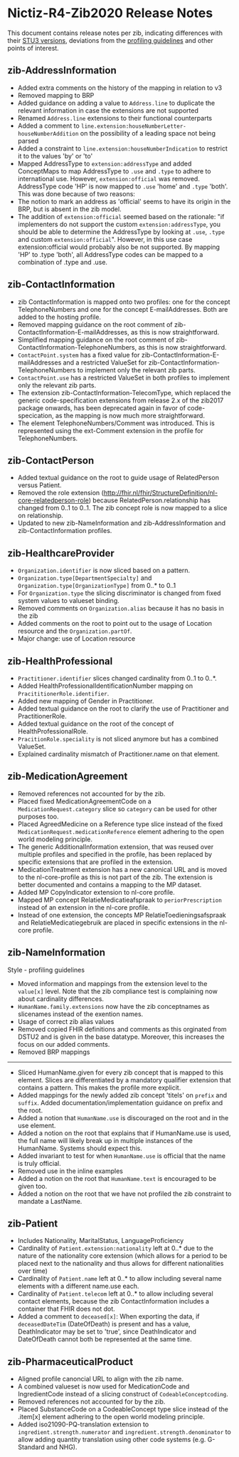 # Nictiz-R4-Zib2020 Release Notes

This document contains release notes per zib, indicating differences with their [STU3 versions](https://simplifier.net/packages/nictiz.fhir.nl.stu3.zib2017/), deviations from the [profiling guidelines](https://informatiestandaarden.nictiz.nl/wiki/FHIR:V1.0_FHIR_Profiling_Guidelines_R4) and other points of interest.

## zib-AddressInformation
* Added extra comments on the history of the mapping in relation to v3
* Removed mapping to BRP
* Added guidance on adding a value to `Address.line` to duplicate the relevant information in case the extensions are not supported
* Renamed `Address.line` extensions to their functional counterparts
* Added a comment to `line.extension:houseNumberLetter-houseNumberAddition` on the possibility of a leading space not being parsed
* Added a constraint to `line.extension:houseNumberIndication` to restrict it to the values 'by' or 'to'
* Mapped AddressType to `extension:addressType` and added ConceptMaps to map AddressType to `.use` and `.type` to adhere to international use. However, `extension:official` was removed. AddressType code 'HP' is now mapped to `.use` 'home' and `.type` 'both'. This was done because of two reasons:
 * The notion to mark an address as 'official' seems to have its origin in the BRP, but is absent in the zib model.
 * The addition of `extension:official` seemed based on the rationale: "if implementers do not support the custom `extension:addressType`, you should be able to determine the AddressType by looking at `.use`, `.type` and custom `extension:official`". However, in this use case extension:official would probably also be not supported. By mapping 'HP' to .type 'both', all AddressType codes can be mapped to a combination of .type and .use.

## zib-ContactInformation
* zib ContactInformation is mapped onto two profiles: one for the concept TelephoneNumbers and one for the concept E-mailAddresses. Both are added to the hosting profile.
* Removed mapping guidance on the root comment of zib-ContactInformation-E-mailAddresses, as this is now straightforward.
* Simplified mapping guidance on the root comment of zib-ContactInformation-TelephoneNumbers, as this is now straightforward.
* `ContactPoint.system` has a fixed value for zib-ContactInformation-E-mailAddresses and a restricted ValueSet for zib-ContactInformation-TelephoneNumbers to implement only the relevant zib parts.
* `ContactPoint.use` has a restricted ValueSet in both profiles to implement only the relevant zib parts.
* The extension zib-ContactInformation-TelecomType, which replaced the generic code-specification extensions from release 2.x of the zib2017 package onwards, has been deprecated again in favor of code-specication, as the mapping is now much more straightforward.
* The element TelephoneNumbers/Comment was introduced. This is represented using the ext-Comment extension in the profile for TelephoneNumbers.

## zib-ContactPerson
* Added textual guidance on the root to guide usage of RelatedPerson versus Patient.
* Removed the role extension (http://fhir.nl/fhir/StructureDefinition/nl-core-relatedperson-role) because RelatedPerson.relationship has changed from 0..1 to 0..1. The zib concept role is now mapped to a slice on relationship.
* Updated to new zib-NameInformation and zib-AddressInformation and zib-ContactInformation profiles.

## zib-HealthcareProvider
* `Organization.identifier` is now sliced based on a pattern.
* `Organization.type[DepartmentSpecialty]` and `Organization.type[OrganizationType]` from 0..* to 0..1
* For `Organization.type` the slicing discriminator is changed from fixed system values to valueset binding.
* Removed comments on `Organization.alias` because it has no basis in the zib
* Added comments on the root to point out to the usage of Location resource and the `Organization.partOf`.
* Major change: use of Location resource

## zib-HealthProfessional
* `Practitioner.identifier` slices changed cardinality from 0..1 to 0..*.
* Added HealthProfessionalIdentificationNumber mapping on `PracititionerRole.identifier`.
* Added new mapping of Gender in Practitioner.
* Added textual guidance on the root to clarify the use of Practitioner and PractitionerRole.
* Added textual guidance on the root of the concept of HealthProfessionalRole.
* `PracitionRole.speciality` is not sliced anymore but has a combined ValueSet.
* Explained cardinality mismatch of Practitioner.name on that element.

## zib-MedicationAgreement
* Removed references not accounted for by the zib.
* Placed fixed MedicationAgreementCode on a `MedicationRequest.category` slice so `category` can be used for other purposes too.
* Placed AgreedMedicine on a Reference type slice instead of the fixed `MedicationRequest.medicationReference` element adhering to the open world modeling principle.
* The generic AdditionalInformation extension, that was reused over multiple profiles and specified in the profile, has been replaced by specific extensions that are profiled in the extension.
* MedicationTreatment extension has a new canonical URL and is moved to the nl-core-profile as this is not part of the zib. The extension is better documented and contains a mapping to the MP dataset.
* Added MP CopyIndicator extension to nl-core profile.
* Mapped MP concept RelatieMedicatieafspraak  to `periorPrescription` instead of an extension in the nl-core profile. 
* Instead of one extension, the concepts MP RelatieToedieningsafspraak and RelatieMedicatiegebruik are placed in specific extensions in the nl-core profile.

## zib-NameInformation
Style - profiling guidelines
* Moved information and mappings from the extension level to the `value[x]` level. Note that the zib compliance test is complaining now about cardinality differences.
* `HumanName.family.extensions` now have the zib conceptnames as slicenames instead of the exention names.
* Usage of correct zib alias values
* Removed copied FHIR definitions and comments as this orginated  from DSTU2 and is given in the base datatype. Moreover, this increases the focus on our added comments. 
* Removed BRP mappings
-----
* Sliced HumanName.given for every zib concept that is mapped to this element. Slices are differentiated by a mandatory qualifier extension that contains a pattern. This makes the profile more explicit.
* Added mappings for the newly added zib concept 'titels' on `prefix` and `suffix`. Added documentation/implementation guidance on prefix and the root.
* Added a notion that `HumanName.use` is discouraged on the root and in the use element.
* Added a notion on the root that explains that if HumanName.use is used, the full name will likely break up in multiple instances of the HumanName. Systems should expect this.
* Added invariant to test for when `HumanName.use` is official that the name is truly official.
* Removed use in the inline examples
* Added a notion on the root that `HumanName.text` is encouraged to be given too.
* Added a notion on the root that we have not profiled the zib constraint to mandate a LastName.

## zib-Patient
* Includes Nationality, MaritalStatus, LanguageProficiency
* Cardinality of `Patient.extension:nationality` left at 0..* due to the nature of the nationality core extension (which allows for a period to be placed next to the nationality and thus allows for different nationalities over time)
* Cardinality of `Patient.name` left at 0..* to allow including several name elements with a different name.use each.
* Cardinality of `Patient.telecom` left at 0..* to allow including several contact elements, because the zib ContactInformation includes a container that FHIR does not dot.
* Added a comment to `deceased[x]`: When exporting the data, if `deceasedDateTim` (DateOfDeath) is present and has a value, DeathIndicator may be set to 'true', since DeathIndicator and DateOfDeath cannot both be represented at the same time.

## zib-PharmaceuticalProduct
* Aligned profile canoncial URL to align with the zib name.
* A combined valueset is now used for MedicationCode and IngredientCode instead of a slicing construct of `CodeableConceptcoding`.
* Removed references not accounted for by the zib.
* Placed SubstanceCode on a CodeableConcept type slice instead of the .item[x] element adhering to the open world modeling principle.
* Added iso21090-PQ-translation extension to `ingredient.strength.numerator` and `ingredient.strength.denominator` to allow adding quantity translation using other code systems (e.g. G-Standard and NHG).
